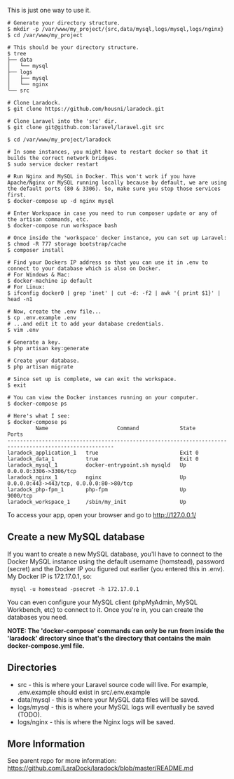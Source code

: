 This is just one way to use it.

    # Generate your directory structure.
    $ mkdir -p /var/www/my_project/{src,data/mysql,logs/mysql,logs/nginx}
    $ cd /var/www/my_project
    
    # This should be your directory structure.
    $ tree
    ├── data
    │   └── mysql
    ├── logs
    │   ├── mysql
    │   └── nginx
    └── src
    
    # Clone Laradock.
    $ git clone https://github.com/housni/laradock.git
    
    # Clone Laravel into the 'src' dir.
    $ git clone git@github.com:laravel/laravel.git src
    
    $ cd /var/www/my_project/laradock
    
    # In some instances, you might have to restart docker so that it builds the correct network bridges.
    $ sudo service docker restart
    
    # Run Nginx and MySQL in Docker. This won't work if you have Apache/Nginx or MySQL running locally because by default, we are using the default ports (80 & 3306). So, make sure you stop those services first.
    $ docker-compose up -d nginx mysql
    
    # Enter Workspace in case you need to run composer update or any of the artisan commands, etc.
    $ docker-compose run workspace bash
    
    # Once inside the 'workspace' docker instance, you can set up Laravel:
    $ chmod -R 777 storage bootstrap/cache
    $ composer install
    
    # Find your Dockers IP address so that you can use it in .env to connect to your database which is also on Docker.
    # For Windows & Mac:
    $ docker-machine ip default
    # For Linux:
    $ ifconfig docker0 | grep 'inet' | cut -d: -f2 | awk '{ print $1}' | head -n1
    
    # Now, create the .env file...
    $ cp .env.example .env
    # ...and edit it to add your database credentials.
    $ vim .env

    # Generate a key.
    $ php artisan key:generate

    # Create your database.
    $ php artisan migrate

    # Since set up is complete, we can exit the workspace.
    $ exit

    # You can view the Docker instances running on your computer.
    $ docker-compose ps

    # Here's what I see:
    $ docker-compose ps
             Name                      Command             State                     Ports                   
    --------------------------------------------------------------------------------------------------------
    laradock_application_1   true                          Exit 0                                            
    laradock_data_1          true                          Exit 0                                            
    laradock_mysql_1         docker-entrypoint.sh mysqld   Up       0.0.0.0:3306->3306/tcp                   
    laradock_nginx_1         nginx                         Up       0.0.0.0:443->443/tcp, 0.0.0.0:80->80/tcp 
    laradock_php-fpm_1       php-fpm                       Up       9000/tcp                                 
    laradock_workspace_1     /sbin/my_init                 Up                                                

To access your app, open your browser and go to http://127.0.0.1/

## Create a new MySQL database
If you want to create a new MySQL database, you'll have to connect to the Docker MySQL instance using the default username (homstead), password (secret) and the Docker IP you figured out earlier (you entered this in .env). My Docker IP is 172.17.0.1, so:

     mysql -u homestead -psecret -h 172.17.0.1

You can even configure your MySQL client (phpMyAdmin, MySQL Workbench, etc) to connect to it.
Once you're in, you can create the databases you need.

**NOTE: The 'docker-compose' commands can only be run from inside the 'laradock' directory since that's the directory that contains the main docker-compose.yml file.**

## Directories
 - src - this is where your Laravel source code will live. For example, .env.example should exist in src/.env.example
 - data/mysql - this is where your MySQL data files will be saved.
 - logs/mysql - this is where your MySQL logs will eventually be saved (TODO).
 - logs/nginx - this is where the Nginx logs will be saved.


## More Information
See parent repo for more information: https://github.com/LaraDock/laradock/blob/master/README.md
